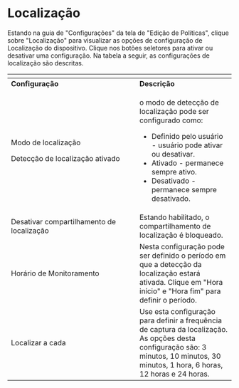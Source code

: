 # Localização

Estando na guia de "Configurações" da tela de "Edição de Políticas", clique sobre "Localização" para visualizar as opções de configuração de Localização do dispositivo. Clique nos botões seletores para ativar ou desativar uma configuração. Na tabela a seguir, as configurações de localização são descritas.

<table data-header-hidden><thead><tr><th width="273"></th><th></th></tr></thead><tbody><tr><td><strong>Configuração</strong></td><td><strong>Descrição</strong></td></tr><tr><td><p>Modo de localização</p><p>Detecção de localização ativado</p></td><td><p>o modo de detecção de localização pode ser configurado como:</p><ul><li>Definido pelo usuário - usuário pode ativar ou desativar.</li><li>Ativado - permanece sempre ativo.</li><li>Desativado - permanece sempre desativado.</li></ul></td></tr><tr><td>Desativar compartilhamento de localização</td><td>Estando habilitado, o compartilhamento de localização é bloqueado.</td></tr><tr><td>Horário de Monitoramento</td><td>Nesta configuração pode ser definido o período em que a detecção da localização estará ativada. Clique em "Hora início" e "Hora fim" para definir o período.</td></tr><tr><td>Localizar a cada</td><td>Use esta configuração para definir a frequência de captura da localização. As opções desta configuração são: 3 minutos, 10 minutos, 30 minutos, 1 hora, 6 horas, 12 horas e 24 horas.</td></tr></tbody></table>
